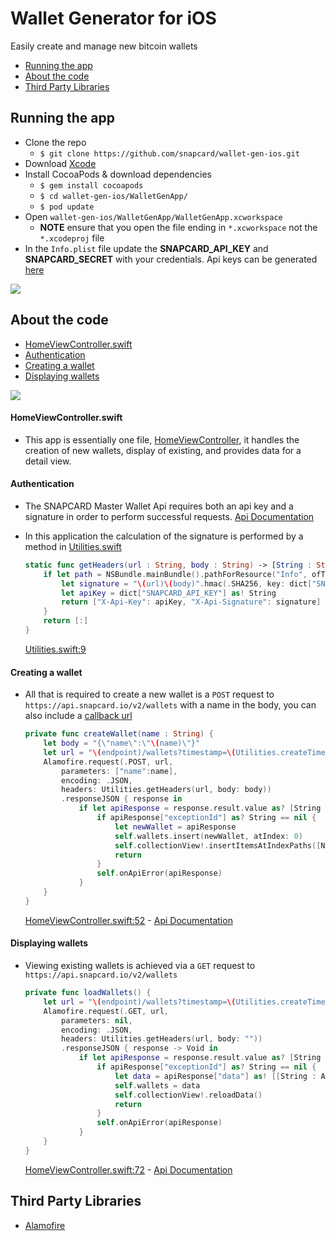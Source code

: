 # Wallet Generator for iOS
Easily create and manage new bitcoin wallets

- [Running the app](#running-the-app)
- [About the code](#about-the-code)
- [Third Party Libraries](#third-party-libraries)


## Running the app

- Clone the repo
    * `$ git clone https://github.com/snapcard/wallet-gen-ios.git`  
- Download [Xcode](https://developer.apple.com/xcode/downloads/)
- Install CocoaPods & download dependencies
    * `$ gem install cocoapods`  
    * `$ cd wallet-gen-ios/WalletGenApp/`  
    * `$ pod update`  
- Open `wallet-gen-ios/WalletGenApp/WalletGenApp.xcworkspace`
    * __NOTE__ ensure that you open the file ending in `*.xcworkspace` not the `*.xcodeproj` file  
- In the `Info.plist` file update the __SNAPCARD_API_KEY__ and __SNAPCARD_SECRET__ with your credentials. Api keys can be generated [here](https://www.snapcard.io/wallet/settings#!/api)

![](https://s3.amazonaws.com/uploads.hipchat.com/100175/1171589/aUPD2Y560qoVNKh/update-plist.png)


## About the code

- [HomeViewController.swift](#homeviewcontrollerswift)
- [Authentication](#authentication)
- [Creating a wallet](#creating-a-wallet)
- [Displaying wallets](#displaying-wallets)

![](https://s3.amazonaws.com/uploads.hipchat.com/100175/1171589/ggI1mYA1m9vEIWs/wallet-gen.png)


#### HomeViewController.swift

  - This app is essentially one file, [HomeViewController](https://github.com/snapcard/wallet-gen-ios/blob/develop/WalletGenApp/WalletGenApp/HomeViewController.swift), it handles the creation of new wallets, display of existing, and provides data for a detail view.


#### Authentication

  - The SNAPCARD Master Wallet Api requires both an api key and a signature in order to perform successful requests. [Api Documentation](http://wallets.docs.snapcard.io/docs/authentication)

  - In this application the calculation of the signature is performed by a method in [Utilities.swift](https://github.com/snapcard/wallet-gen-ios/blob/develop/WalletGenApp/WalletGenApp/Utilities.swift)

    ````swift
    static func getHeaders(url : String, body : String) -> [String : String] {
        if let path = NSBundle.mainBundle().pathForResource("Info", ofType: "plist"), dict = NSDictionary(contentsOfFile: path) as? [String: AnyObject] {
            let signature = "\(url)\(body)".hmac(.SHA256, key: dict["SNAPCARD_SECRET"] as! String)
            let apiKey = dict["SNAPCARD_API_KEY"] as! String
            return ["X-Api-Key": apiKey, "X-Api-Signature": signature]
        }
        return [:]
    }
    ````
    [Utilities.swift:9](https://github.com/snapcard/wallet-gen-ios/blob/develop/WalletGenApp/WalletGenApp/Utilities.swift#L9)


#### Creating a wallet

  - All that is required to create a new wallet is a `POST` request to `https://api.snapcard.io/v2/wallets` with a name in the body, you can also include a [callback url](http://wallets.docs.snapcard.io/docs/callbacks)

    ````swift
    private func createWallet(name : String) {
        let body = "{\"name\":\"\(name)\"}"
        let url = "\(endpoint)/wallets?timestamp=\(Utilities.createTimestamp())"
        Alamofire.request(.POST, url,
            parameters: ["name":name],
            encoding: .JSON,
            headers: Utilities.getHeaders(url, body: body))
            .responseJSON { response in
                if let apiResponse = response.result.value as? [String : AnyObject] {
                    if apiResponse["exceptionId"] as? String == nil {
                        let newWallet = apiResponse
                        self.wallets.insert(newWallet, atIndex: 0)
                        self.collectionView!.insertItemsAtIndexPaths([NSIndexPath(forRow: 0, inSection: 0)])
                        return
                    }
                    self.onApiError(apiResponse)
                }
        }
    }
    ````
    [HomeViewController.swift:52](https://github.com/snapcard/wallet-gen-ios/blob/develop/WalletGenApp/WalletGenApp/HomeViewController.swift#L52) - [Api Documentation](http://wallets.docs.snapcard.io/docs/create-child-wallet)


#### Displaying wallets

  - Viewing existing wallets is achieved via a `GET` request to `https://api.snapcard.io/v2/wallets`

    ````swift
    private func loadWallets() {
        let url = "\(endpoint)/wallets?timestamp=\(Utilities.createTimestamp())&limit=100&offset=0"
        Alamofire.request(.GET, url,
            parameters: nil,
            encoding: .JSON,
            headers: Utilities.getHeaders(url, body: ""))
            .responseJSON { response -> Void in
                if let apiResponse = response.result.value as? [String : AnyObject] {
                    if apiResponse["exceptionId"] as? String == nil {
                        let data = apiResponse["data"] as! [[String : AnyObject]]
                        self.wallets = data
                        self.collectionView!.reloadData()
                        return
                    }
                    self.onApiError(apiResponse)
                }
        }
    }
    ````
    [HomeViewController.swift:72](https://github.com/snapcard/wallet-gen-ios/blob/develop/WalletGenApp/WalletGenApp/HomeViewController.swift#L72) - [Api Documentation](http://wallets.docs.snapcard.io/docs/list-child-wallets)


## Third Party Libraries

- [Alamofire](https://github.com/Alamofire/Alamofire)
